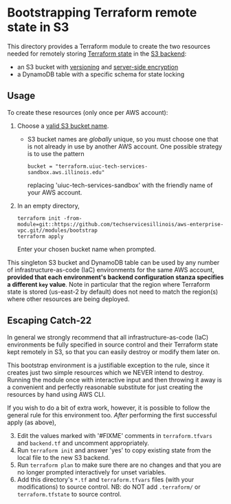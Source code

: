 ﻿# Bootstrapping Terraform remote state in S3

This directory provides a Terraform module to create the two resources needed for remotely storing [Terraform state](https://www.terraform.io/docs/state/) in the [S3 backend](https://www.terraform.io/docs/backends/types/s3.html):

  * an S3 bucket with [versioning](https://docs.aws.amazon.com/AmazonS3/latest/userguide/Versioning.html) and [server-side encryption](https://docs.aws.amazon.com/AmazonS3/latest/userguide/bucket-encryption.html)
  * a DynamoDB table with a specific schema for state locking


## Usage

To create these resources (only once per AWS account):

  1. Choose a [valid S3 bucket name](http://docs.aws.amazon.com/AmazonS3/latest/dev/BucketRestrictions.html#bucketnamingrules).

     * S3 bucket names are _globally_ unique, so you must choose one that is not already in use by another AWS account.  One possible strategy is to use the pattern

           bucket = "terraform.uiuc-tech-services-sandbox.aws.illinois.edu"

       replacing 'uiuc-tech-services-sandbox' with the friendly name of your AWS account.

  2. In an empty directory,

         terraform init -from-module=git::https://github.com/techservicesillinois/aws-enterprise-vpc.git//modules/bootstrap
         terraform apply

     Enter your chosen bucket name when prompted.

This singleton S3 bucket and DynamoDB table can be used by any number of infrastructure-as-code (IaC) environments for the same AWS account, **provided that each environment's backend configuration stanza specifies a different `key` value**.  Note in particular that the region where Terraform state is stored (us-east-2 by default) does not need to match the region(s) where other resources are being deployed.


## Escaping Catch-22

In general we strongly recommend that all infrastructure-as-code (IaC) environments be fully specified in source control and their Terraform state kept remotely in S3, so that you can easily destroy or modify them later on.

This bootstrap environment is a justifiable exception to the rule, since it creates just two simple resources which we NEVER intend to destroy.  Running the module once with interactive input and then throwing it away is a convenient and perfectly reasonable substitute for just creating the resources by hand using AWS CLI.

If you wish to do a bit of extra work, however, it is possible to follow the general rule for this environment too.  *After* performing the first successful apply (as above),

  3. Edit the values marked with '#FIXME' comments in `terraform.tfvars` and `backend.tf` and uncomment appropriately.
  4. Run `terraform init` and answer 'yes' to copy existing state from the local file to the new S3 backend.
  5. Run `terraform plan` to make sure there are no changes and that you are no longer prompted interactively for unset variables.
  6. Add this directory's `*.tf` and `terraform.tfvars` files (with your modifications) to source control.
     NB: do NOT add `.terraform/` or `terraform.tfstate` to source control.
